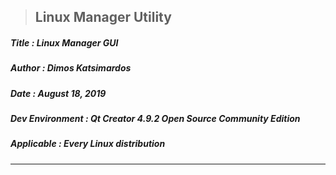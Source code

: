 > <h2><strong>Linux Manager Utility</strong></h2> 

<h5>Title  : Linux Manager GUI</h5>

<h5>Author : Dimos Katsimardos</h5>

<h5>Date   : August 18, 2019</h5>

<h5>Dev Environment  : Qt Creator 4.9.2 Open Source Community Edition</h5>

<h5>Applicable       : Every Linux distribution</h5>

-------------------------------------------------------------------------------

